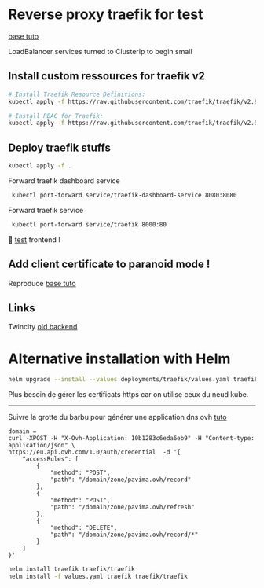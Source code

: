 
# Reverse proxy traefik for test
[base tuto](https://doc.traefik.io/traefik/user-guides/crd-acme/)

LoadBalancer services turned to ClusterIp to begin small

## Install custom ressources for traefik v2
```bash
# Install Traefik Resource Definitions:
kubectl apply -f https://raw.githubusercontent.com/traefik/traefik/v2.9/docs/content/reference/dynamic-configuration/kubernetes-crd-definition-v1.yml

# Install RBAC for Traefik:
kubectl apply -f https://raw.githubusercontent.com/traefik/traefik/v2.9/docs/content/reference/dynamic-configuration/kubernetes-crd-rbac.yml
```
## Deploy traefik stuffs

```bash
kubectl apply -f .
```

Forward traefik dashboard service
```bash
 kubectl port-forward service/traefik-dashboard-service 8080:8080
 ```

 Forward traefik service
 ```bash
  kubectl port-forward service/traefik 8000:80
  ```

:tada:  [test](http://localhost:8000) frontend !

## Add client certificate to paranoid mode !

Reproduce [base tuto](https://www.nerdieworks.nl/posts/client-certificate-authentication-with-traefik/)

## Links

Twincity [old backend](https://github.com/twin-city/infra/blob/main/traefik/03-deployment.yaml)

# Alternative installation with Helm 

```bash
helm upgrade --install --values deployments/traefik/values.yaml traefik traefik/traefik --namespace traefik
```

Plus besoin de gérer les certificats https car on utilise ceux du neud kube.

--- 
Suivre la grotte du barbu pour générer une application dns ovh [tuto](https://www.grottedubarbu.fr/traefik-dns-challenge-ovh/)

```
domain = 
curl -XPOST -H "X-Ovh-Application: 10b1283c6eda6eb9" -H "Content-type: application/json" \
https://eu.api.ovh.com/1.0/auth/credential  -d '{
    "accessRules": [
        {
            "method": "POST",
            "path": "/domain/zone/pavima.ovh/record"
        },
        {
            "method": "POST",
            "path": "/domain/zone/pavima.ovh/refresh"
        },
        {
            "method": "DELETE",
            "path": "/domain/zone/pavima.ovh/record/*"
        }
    ]
}'
```
```bash
helm install traefik traefik/traefik
helm install -f values.yaml traefik traefik/traefik
```